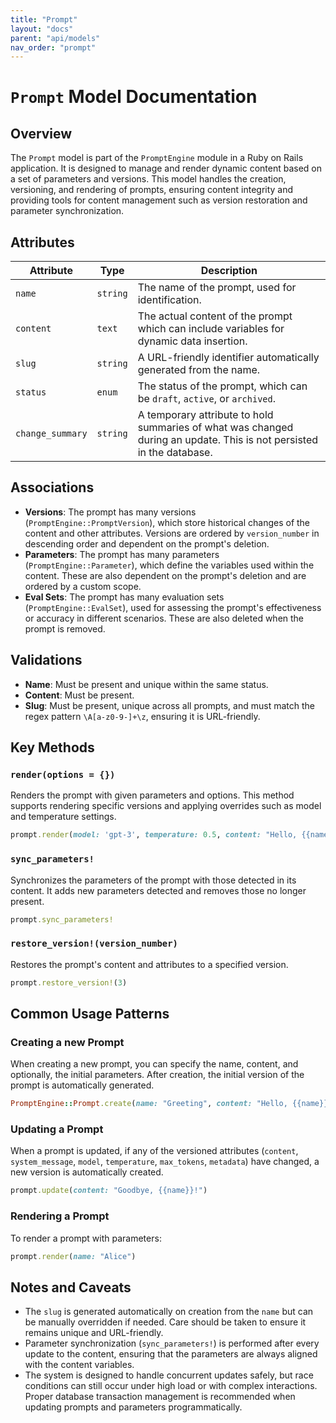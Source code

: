 ```yaml
---
title: "Prompt"
layout: "docs"
parent: "api/models"
nav_order: "prompt"
---
```


# `Prompt` Model Documentation

## Overview
The `Prompt` model is part of the `PromptEngine` module in a Ruby on Rails application. It is designed to manage and render dynamic content based on a set of parameters and versions. This model handles the creation, versioning, and rendering of prompts, ensuring content integrity and providing tools for content management such as version restoration and parameter synchronization.

## Attributes
| Attribute        | Type          | Description |
|------------------|---------------|-------------|
| `name`           | `string`      | The name of the prompt, used for identification. |
| `content`        | `text`        | The actual content of the prompt which can include variables for dynamic data insertion. |
| `slug`           | `string`      | A URL-friendly identifier automatically generated from the name. |
| `status`         | `enum`        | The status of the prompt, which can be `draft`, `active`, or `archived`. |
| `change_summary` | `string`      | A temporary attribute to hold summaries of what was changed during an update. This is not persisted in the database. |

## Associations
- **Versions**: The prompt has many versions (`PromptEngine::PromptVersion`), which store historical changes of the content and other attributes. Versions are ordered by `version_number` in descending order and dependent on the prompt's deletion.
- **Parameters**: The prompt has many parameters (`PromptEngine::Parameter`), which define the variables used within the content. These are also dependent on the prompt's deletion and are ordered by a custom scope.
- **Eval Sets**: The prompt has many evaluation sets (`PromptEngine::EvalSet`), used for assessing the prompt's effectiveness or accuracy in different scenarios. These are also deleted when the prompt is removed.

## Validations
- **Name**: Must be present and unique within the same status.
- **Content**: Must be present.
- **Slug**: Must be present, unique across all prompts, and must match the regex pattern `\A[a-z0-9-]+\z`, ensuring it is URL-friendly.

## Key Methods

### `render(options = {})`
Renders the prompt with given parameters and options. This method supports rendering specific versions and applying overrides such as model and temperature settings.
```ruby
prompt.render(model: 'gpt-3', temperature: 0.5, content: "Hello, {{name}}!")
```

### `sync_parameters!`
Synchronizes the parameters of the prompt with those detected in its content. It adds new parameters detected and removes those no longer present.
```ruby
prompt.sync_parameters!
```

### `restore_version!(version_number)`
Restores the prompt's content and attributes to a specified version.
```ruby
prompt.restore_version!(3)
```

## Common Usage Patterns

### Creating a new Prompt
When creating a new prompt, you can specify the name, content, and optionally, the initial parameters. After creation, the initial version of the prompt is automatically generated.
```ruby
PromptEngine::Prompt.create(name: "Greeting", content: "Hello, {{name}}!")
```

### Updating a Prompt
When a prompt is updated, if any of the versioned attributes (`content`, `system_message`, `model`, `temperature`, `max_tokens`, `metadata`) have changed, a new version is automatically created.
```ruby
prompt.update(content: "Goodbye, {{name}}!")
```

### Rendering a Prompt
To render a prompt with parameters:
```ruby
prompt.render(name: "Alice")
```

## Notes and Caveats

- The `slug` is generated automatically on creation from the `name` but can be manually overridden if needed. Care should be taken to ensure it remains unique and URL-friendly.
- Parameter synchronization (`sync_parameters!`) is performed after every update to the content, ensuring that the parameters are always aligned with the content variables.
- The system is designed to handle concurrent updates safely, but race conditions can still occur under high load or with complex interactions. Proper database transaction management is recommended when updating prompts and parameters programmatically.
